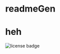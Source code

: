 # readmeGen

# heh
![license badge](https://img.shields.io/badge/license-GNU%20General%20Public%20License%20v3.0-blue)